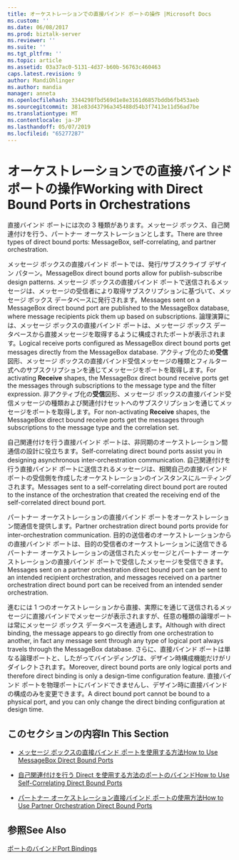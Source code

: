```yaml
---
title: オーケストレーションでの直接バインド ポートの操作 |Microsoft Docs
ms.custom: ''
ms.date: 06/08/2017
ms.prod: biztalk-server
ms.reviewer: ''
ms.suite: ''
ms.tgt_pltfrm: ''
ms.topic: article
ms.assetid: 03a37ac0-5131-4d37-b60b-56763c460463
caps.latest.revision: 9
author: MandiOhlinger
ms.author: mandia
manager: anneta
ms.openlocfilehash: 3344298fbd569d1e8e3161d6857bddb6fb453aeb
ms.sourcegitcommit: 381e83d43796a345488d54b3f7413e11d56ad7be
ms.translationtype: MT
ms.contentlocale: ja-JP
ms.lasthandoff: 05/07/2019
ms.locfileid: "65277287"
---
```

# <a name="working-with-direct-bound-ports-in-orchestrations"></a><span data-ttu-id="9cafd-102">オーケストレーションでの直接バインド ポートの操作</span><span class="sxs-lookup"><span data-stu-id="9cafd-102">Working with Direct Bound Ports in Orchestrations</span></span>
<span data-ttu-id="9cafd-103">直接バインド ポートには次の 3 種類があります。メッセージ ボックス、自己関連付けを行う、パートナー オーケストレーションとします。</span><span class="sxs-lookup"><span data-stu-id="9cafd-103">There are three types of direct bound ports: MessageBox, self-correlating, and partner orchestration.</span></span>  
  
 <span data-ttu-id="9cafd-104">メッセージ ボックスの直接バインド ポートでは、発行/サブスクライブ デザイン パターン。</span><span class="sxs-lookup"><span data-stu-id="9cafd-104">MessageBox direct bound ports allow for publish-subscribe design patterns.</span></span> <span data-ttu-id="9cafd-105">メッセージ ボックスの直接バインド ポートで送信されるメッセージは、メッセージの受信者により取得サブスクリプションに基づいて、メッセージ ボックス データベースに発行されます。</span><span class="sxs-lookup"><span data-stu-id="9cafd-105">Messages sent on a MessageBox direct bound port are published to the MessageBox database, where message recipients pick them up based on subscriptions.</span></span> <span data-ttu-id="9cafd-106">論理演算には、メッセージ ボックスの直接バインド ポートは、メッセージ ボックス データベースから直接メッセージを取得するように構成されたポートが表示されます。</span><span class="sxs-lookup"><span data-stu-id="9cafd-106">Logical receive ports configured as MessageBox direct bound ports get messages directly from the MessageBox database.</span></span> <span data-ttu-id="9cafd-107">アクティブ化のため**受信**図形、メッセージ ボックスの直接バインド受信メッセージの種類とフィルター式へのサブスクリプションを通じてメッセージをポートを取得します。</span><span class="sxs-lookup"><span data-stu-id="9cafd-107">For activating **Receive** shapes, the MessageBox direct bound receive ports get the messages through subscriptions to the message type and the filter expression.</span></span> <span data-ttu-id="9cafd-108">非アクティブ化の**受信**図形、メッセージ ボックスの直接バインド受信メッセージの種類および関連付けセットへのサブスクリプションを通じてメッセージをポートを取得します。</span><span class="sxs-lookup"><span data-stu-id="9cafd-108">For non-activating **Receive** shapes, the MessageBox direct bound receive ports get the messages through subscriptions to the message type and the correlation set.</span></span>  
  
 <span data-ttu-id="9cafd-109">自己関連付けを行う直接バインド ポートは、非同期のオーケストレーション間通信の設計に役立ちます。</span><span class="sxs-lookup"><span data-stu-id="9cafd-109">Self-correlating direct bound ports assist you in designing asynchronous inter-orchestration communication.</span></span> <span data-ttu-id="9cafd-110">自己関連付けを行う直接バインド ポートに送信されるメッセージは、相関自己の直接バインド ポートの受信側を作成したオーケストレーションのインスタンスにルーティングされます。</span><span class="sxs-lookup"><span data-stu-id="9cafd-110">Messages sent to a self-correlating direct bound port are routed to the instance of the orchestration that created the receiving end of the self-correlated direct bound port.</span></span>  
  
 <span data-ttu-id="9cafd-111">パートナー オーケストレーションの直接バインド ポートをオーケストレーション間通信を提供します。</span><span class="sxs-lookup"><span data-stu-id="9cafd-111">Partner orchestration direct bound ports provide for inter-orchestration communication.</span></span> <span data-ttu-id="9cafd-112">目的の送信者のオーケストレーションからの直接バインド ポートは、目的の受信者のオーケストレーションに送信できるパートナー オーケストレーションの送信されたメッセージとパートナー オーケストレーションの直接バインド ポートで受信したメッセージを受信できます。</span><span class="sxs-lookup"><span data-stu-id="9cafd-112">Messages sent on a partner orchestration direct bound port can be sent to an intended recipient orchestration, and messages received on a partner orchestration direct bound port can be received from an intended sender orchestration.</span></span>  
  
 <span data-ttu-id="9cafd-113">進むには 1 つのオーケストレーションから直接、実際にを通じて送信されるメッセージに直接バインドでメッセージが表示されますが、任意の種類の論理ポートは常にメッセージ ボックス データベースを通過します。</span><span class="sxs-lookup"><span data-stu-id="9cafd-113">Although with direct binding, the message appears to go directly from one orchestration to another, in fact any message sent through any type of logical port always travels through the MessageBox database.</span></span> <span data-ttu-id="9cafd-114">さらに、直接バインド ポートは単なる論理ポートと、したがってバインディングは、デザイン時構成機能だけがリダイレクトされます。</span><span class="sxs-lookup"><span data-stu-id="9cafd-114">Moreover, direct bound ports are only logical ports and therefore direct binding is only a design-time configuration feature.</span></span> <span data-ttu-id="9cafd-115">直接バインド ポートを物理ポートにバインドできませんし、デザイン時に直接バインドの構成のみを変更できます。</span><span class="sxs-lookup"><span data-stu-id="9cafd-115">A direct bound port cannot be bound to a physical port, and you can only change the direct binding configuration at design time.</span></span>  
  
## <a name="in-this-section"></a><span data-ttu-id="9cafd-116">このセクションの内容</span><span class="sxs-lookup"><span data-stu-id="9cafd-116">In This Section</span></span>  
  
-   [<span data-ttu-id="9cafd-117">メッセージ ボックスの直接バインド ポートを使用する方法</span><span class="sxs-lookup"><span data-stu-id="9cafd-117">How to Use MessageBox Direct Bound Ports</span></span>](../core/how-to-use-messagebox-direct-bound-ports.md)  
  
-   [<span data-ttu-id="9cafd-118">自己関連付けを行う Direct を使用する方法のポートのバインド</span><span class="sxs-lookup"><span data-stu-id="9cafd-118">How to Use Self-Correlating Direct Bound Ports</span></span>](../core/how-to-use-self-correlating-direct-bound-ports.md)  
  
-   [<span data-ttu-id="9cafd-119">パートナー オーケストレーション直接バインド ポートの使用方法</span><span class="sxs-lookup"><span data-stu-id="9cafd-119">How to Use Partner Orchestration Direct Bound Ports</span></span>](../core/how-to-use-partner-orchestration-direct-bound-ports.md)  
  
## <a name="see-also"></a><span data-ttu-id="9cafd-120">参照</span><span class="sxs-lookup"><span data-stu-id="9cafd-120">See Also</span></span>  
 [<span data-ttu-id="9cafd-121">ポートのバインド</span><span class="sxs-lookup"><span data-stu-id="9cafd-121">Port Bindings</span></span>](../core/port-bindings.md)